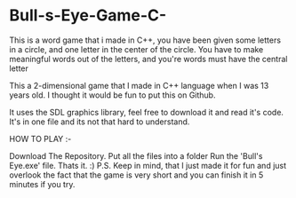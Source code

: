 # Bull-s-Eye-Game-C-
This is a word game that i made in C++, you have been given some letters in a circle, and one letter in the center of the circle. You have to make meaningful words out of the letters, and you're words must have the central letter

This a 2-dimensional game that I made in C++ language when I was 13 years old. I thought it would be fun to put this on Github.

It uses the SDL graphics library, feel free to download it and read it's code. It's in one file and its not that hard to understand.

HOW TO PLAY :-

Download The Repository.
Put all the files into a folder
Run the 'Bull's Eye.exe' file.
Thats it. :)
P.S. Keep in mind, that I just made it for fun and just overlook the fact that the game is very short and you can finish it in 5 minutes if you try.
